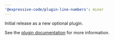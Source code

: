```yaml
---
'@expressive-code/plugin-line-numbers': minor
---
```


Initial release as a new optional plugin.

See the [plugin documentation](https://expressive-code.com/plugins/line-numbers/) for more information.
